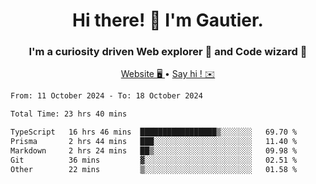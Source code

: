 <h1 align="center">Hi there! 👋 I'm Gautier.</h1>
<h3 align="center">I'm a curiosity driven Web explorer 🚀 and Code wizard 🧙</h3>

<p align="center">
  <a href="https://xisabla.github.io/">Website 🖥️ </a> •
  <a href="mailto:xisabla.dev@gmail.com">Say hi ! ✉️</a>
</p>

<!--START_SECTION:waka-->

```txt
From: 11 October 2024 - To: 18 October 2024

Total Time: 23 hrs 40 mins

TypeScript   16 hrs 46 mins  █████████████████▒░░░░░░░   69.70 %
Prisma       2 hrs 44 mins   ███░░░░░░░░░░░░░░░░░░░░░░   11.40 %
Markdown     2 hrs 24 mins   ██▒░░░░░░░░░░░░░░░░░░░░░░   09.98 %
Git          36 mins         ▓░░░░░░░░░░░░░░░░░░░░░░░░   02.51 %
Other        22 mins         ▒░░░░░░░░░░░░░░░░░░░░░░░░   01.58 %
```

<!--END_SECTION:waka-->
